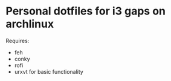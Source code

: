 # Personal dotfiles for i3 gaps on archlinux
Requires:
- feh
- conky
- rofi
- urxvt
for basic functionality
